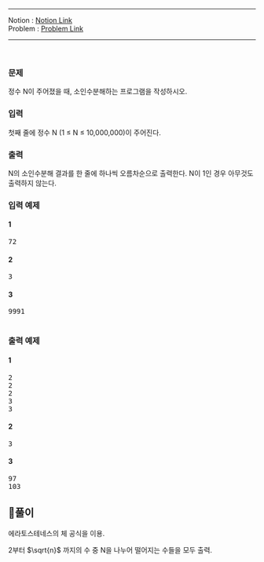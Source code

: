 
***
Notion : [Notion Link](https://west-pineapple-c4d.notion.site/785df55eab804e92ba5925f51a2f273a)  
Problem : [Problem Link](https://www.acmicpc.net/problem/11653)
***



<br/>

### 문제

정수 N이 주어졌을 때, 소인수분해하는 프로그램을 작성하시오.  

### 입력

첫째 줄에 정수 N (1 ≤ N ≤ 10,000,000)이 주어진다.  

### 출력

N의 소인수분해 결과를 한 줄에 하나씩 오름차순으로 출력한다. N이 1인 경우 아무것도 출력하지 않는다.  

### 입력 예제

#### 1
<pre>
72
</pre>

#### 2
<pre>
3
</pre>

#### 3
<pre>
9991

</pre>


### 출력 예제

#### 1
<pre>
2
2
2
3
3
</pre>

#### 2
<pre>
3
</pre>

#### 3
<pre>
97
103
</pre>


## 🌈풀이

에라토스테네스의 체 공식을 이용.  

2부터 $\sqrt{n}$ 까지의 수 중 N을 나누어 떨어지는 수들을 모두 출력.  
